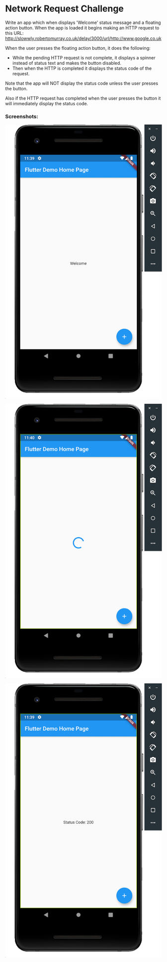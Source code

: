 # Network Request Challenge

Write an app which when displays 'Welcome' status message and a floating action button. 
When the app is loaded it begins making an HTTP request to this URL: http://slowwly.robertomurray.co.uk/delay/3000/url/http://www.google.co.uk

When the user presses the floating action button, it does the following: 
- While the pending HTTP request is not complete, it displays a spinner instead of status text and makes the button disabled. 
- Then when the HTTP is completed it displays the status code of the request.

Note that the app will NOT display the status code unless the user presses the button. 

Also if the HTTP request has completed when the user presses the button it will immediately display the status code.


### Screenshots:

![](screenshots/WelcomeScreen.png)

![](screenshots/LoadingStatus.png)

![](/screenshots/FetchFinished.png)




